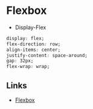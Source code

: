 # Flexbox

- Display-Flex

```css
display: flex;
flex-direction: row;
align-items: center;
justify-content: space-around;
gap: 32px;
flex-wrap: wrap;
```

## Links

- [Flexbox](https://developer.mozilla.org/en-US/docs/Learn/CSS/CSS_layout/Flexbox)
